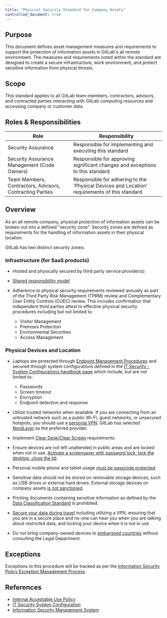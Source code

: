 ```yaml
---
title: "Physical Security Standard for Company Assets"
controlled_document: true
---
```


## Purpose

This document defines asset management measures and requirements to support the protection of information assets in GitLab's all remote environment. The measures and requirements noted within the standard are designed to create a secure infrastructure, work environment, and protect sensitive information from physical threats.

## Scope

This standard applies to all GitLab team-members, contractors, advisors, and contracted parties interacting with GitLab computing resources and accessing company or customer data.

## Roles & Responsibilities

| Role | Responsibility |
|----|-------|
| Security Assurance | Responsible for implementing and executing this standard |
| Security Assurance Management (Code Owners) | Responsible for approving significant changes and exceptions to this standard |
| Team Members, Contractors, Advisors, Contracting Parties | Responsible for adhering to the 'Physical Devices and Location' requirements of this standard |

## Overview

As an all remote company, physical protection of information assets can be broken out into a defined "security zone". Security zones are defined as requirements for the handling of information assets in their physical location.

GitLab has two distinct security zones:

### Infrastructure (for SaaS products)

- Hosted and physically secured by third party service provider(s)
- [Shared responsibility model](/handbook/security/isms/#assets)
- Adherence to physical security requirements reviewed annually as part of the Third Party Risk Management (TPRM) review and Complementary User Entity Controls (CUEC) review. This includes confirmation that independent third parties attest to effective physical security procedures including but not limited to:

    - Visitor Management
    - Premises Protection
    - Environmental Securities
    - Access Management

### Physical Devices and Location

- Laptops are protected through [Endpoint Management Procedures](https://internal.gitlab.com/handbook/it/endpoint-tools/) and secured through system configurations defined in the [IT Security - System Configurations handbook page](https://internal.gitlab.com/handbook/it/it-security/system-configuration/) which include, but are not limited to:

   - Passwords
   - Screen timeout
   - Encryption
   - Endpoint detection and response

- Utilize trusted networks when available. If you are connecting from an untrusted network such as a public Wi-Fi, guest networks, or unsecured hotspots, you should use a [personal VPN](/handbook/tools-and-tips/personal-vpn/). GitLab has selected [NordLayer](https://internal.gitlab.com/handbook/it/it-self-service/it-guides/nordlayer/) as the preferred provider.

- Implement [Clear Desk/Clear Screen](https://internal.gitlab.com/handbook/it/it-security/system-configuration/#clean-deskclear-screen) requirements.

- Ensure devices are not left unattended in public areas and are locked when not in use. [Activate a screensaver with password lock, lock the desktop, close the lid](https://internal.gitlab.com/handbook/it/it-security/system-configuration/#laptop-or-desktop-system-configuration).

- Personal mobile phone and tablet usage [must be passcode protected](/handbook/people-group/acceptable-use-policy/#personal-mobile-phone-and-tablet-usage).

- Sensitive data should not be stored on removable storage devices, such as USB drives or external hard drives. External storage devices on company assets [is not sanctioned](/handbook/people-group/acceptable-use-policy/#use-of-external-media-on-company-assets).

- Printing documents containing sensitive information as defined by the [Data Classification Standard](/handbook/security/data-classification-standard/) is prohibited.

- [Secure your data during travel](/handbook/travel/#secure-your-data-during-travels) including utilizing a VPN, ensuring that you are in a secure place and no-one can hear you when you are talking about restricted data, and locking your device when it is not in use.

- Do not bring company-owned devices to [embargoed countries](/handbook/sales/#export-control-classification-and-countries-we-do-not-do-business-in) without consulting the Legal Department.

## Exceptions

Exceptions to this procedure will be tracked as per the [Information Security Policy Exception Management Process](/handbook/security/controlled-document-procedure/#exceptions).

## References

- [Internal Acceptable Use Policy](/handbook/people-group/acceptable-use-policy/)
- [IT Security System Configuration](https://internal.gitlab.com/handbook/it/it-security/system-configuration/)
- [Information Security Management System](/handbook/security/isms/)

